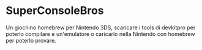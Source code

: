 # SuperConsoleBros
Un giochino homebrew per Nintendo 3DS, scaricare i tools di devkitpro per poterlo compilare e un'emulatore o caricarlo nella Nintendo con homebrew per poterlo provare.
